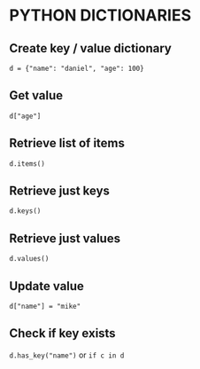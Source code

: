 # PYTHON DICTIONARIES

## Create key / value dictionary

`d = {"name": "daniel", "age": 100}`

## Get value

`d["age"]`

## Retrieve list of items

`d.items()`

## Retrieve just keys

`d.keys()`

## Retrieve just values

`d.values()`

## Update value

`d["name"] = "mike"`

## Check if key exists

`d.has_key("name")`
or
`if c in d`
